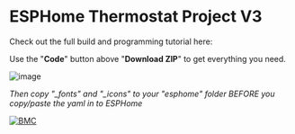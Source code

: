 # ESPHome Thermostat Project V3

Check out the full build and programming tutorial here:

Use the "**Code**" button above "**Download ZIP**" to get everything you need.

![image](https://user-images.githubusercontent.com/51385971/118730655-e501b480-b82f-11eb-8e3b-8b7ea86f9e68.png)

*Then copy "_fonts" and "_icons" to your "esphome" folder BEFORE you copy/paste the yaml in to ESPHome*

[![BMC](https://www.buymeacoffee.com/assets/img/custom_images/white_img.png)](https://www.buymeacoffee.com/3ative)

